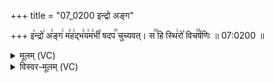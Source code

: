 +++
title = "07_0200 इन्द्रो अङ्ग"

+++
इ꣡न्द्रो꣢ अ꣣ङ्ग꣢ म꣣ह꣢द्भ꣣य꣢म꣣भी꣡ षदप꣢꣯ चुच्यवत्। स꣢꣫ हि स्थि꣢रो꣡ विच꣢꣯र्षणिः ॥ 07:0200 ॥

<details><summary>मूलम् (VC)</summary>

इ꣡न्द्रो꣢ अ꣣ङ्ग꣢ म꣣ह꣢द्भ꣣य꣢म꣣भी꣡ षदप꣢꣯ चुच्यवत् । स꣢꣫ हि स्थि꣣रो꣡ विच꣢꣯र्षणिः ॥२००॥
</details>

<details><summary>विस्वर-मूलम् (VC)</summary>

इन्द्रो अङ्ग महद्भयमभी षदप चुच्यवत् । स हि स्थिरो विचर्षणिः ॥२००॥
</details>